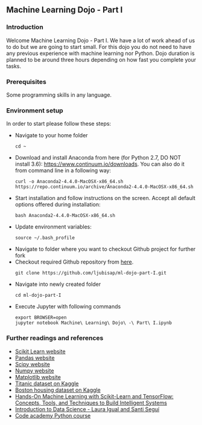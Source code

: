 ## Machine Learning Dojo - Part I
### Introduction
Welcome Machine Learning Dojo - Part I. We have a lot of work ahead of us to do but we are going to start small. 
For this dojo you do not need to have any previous experience with machine learning nor Python. 
Dojo duration is planned to be around three hours depending on how fast you complete your tasks.

### Prerequisites 
Some programming skills in any language. 

### Environment setup
In order to start please follow these steps: 
 * Navigate to your home folder
 	``` 
 	cd ~
	``` 
 * Download and install Anaconda from here (for Python 2.7, DO NOT install 3.6):
	https://www.continuum.io/downloads. You can also do it from command line in a following way:
	``` 
	curl -o Anaconda2-4.4.0-MacOSX-x86_64.sh https://repo.continuum.io/archive/Anaconda2-4.4.0-MacOSX-x86_64.sh
	``` 
 * Start installation and follow instructions on the screen. Accept all default options offered during installation:
    ``` 
	bash Anaconda2-4.4.0-MacOSX-x86_64.sh
	``` 
 * Update environment variables:
    ``` 
    source ~/.bash_profile
	```  
 * Navigate to folder where you want to checkout Github project for further fork
 * Checkout required Github repository from [here](https://github.com/ljubisap/ml-dojo-part-I).
    ``` 
    git clone https://github.com/ljubisap/ml-dojo-part-I.git
	```  
 * Navigate into newly created folder
 	``` 
 	cd ml-dojo-part-I
	``` 
 * Execute Jupyter with following commands
 	``` 
 	export BROWSER=open
 	jupyter notebook Machine\ Learning\ Dojo\ -\ Part\ I.ipynb
	```   
### Further readings and references
 * [Scikit Learn website](http://scikit-learn.org/)
 * [Pandas website](http://pandas.pydata.org/)
 * [Scipy website](https://www.scipy.org/)
 * [Numpy website](http://www.numpy.org/)
 * [Matplotlib website](http://matplotlib.org/)
 * [Titanic dataset on Kaggle](https://www.kaggle.com/c/titanic)
 * [Boston housing dataset on Kaggle](https://inclass.kaggle.com/c/boston-housing)
 * [Hands-On Machine Learning with Scikit-Learn and TensorFlow: Concepts, Tools, and Techniques to Build Intelligent Systems](http://shop.oreilly.com/product/0636920052289.do)
 * [Introduction to Data Science - Laura Igual and Santi Seguí](http://www.springer.com/de/book/9783319500164)
 * [Code academy Python course](https://www.codecademy.com/learn/python)